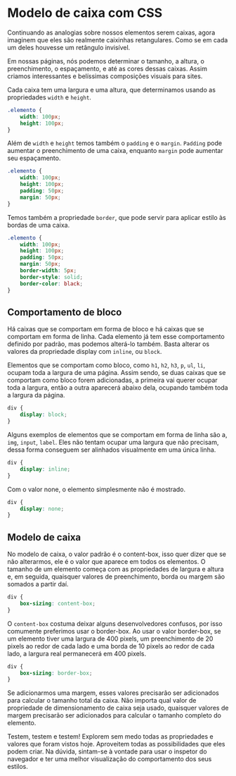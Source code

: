 # Modelo de caixa com CSS

Continuando as analogias sobre nossos elementos serem caixas, agora imaginem que eles são realmente caixinhas retangulares. Como se em cada um deles houvesse um retângulo invisível.

Em nossas páginas, nós podemos determinar o tamanho, a altura, o preenchimento, o espaçamento, e até as cores dessas caixas. Assim criamos interessantes e belíssimas composições visuais para sites.

Cada caixa tem uma largura e uma altura, que determinamos usando as propriedades `width` e `height`.

```css
.elemento {
    width: 100px;
    height: 100px;
}
```

Além de `width` e `height` temos também o `padding` e o `margin`. `Padding` pode aumentar o preenchimento de uma caixa, enquanto `margin` pode aumentar seu espaçamento.

```css
.elemento {
    width: 100px;
    height: 100px;
    padding: 50px;
    margin: 50px;
}
```

Temos também a propriedade `border`, que pode servir para aplicar estilo às bordas de uma caixa.

```css
.elemento {
    width: 100px;
    height: 100px;
    padding: 50px;
    margin: 50px;
    border-width: 5px;
    border-style: solid;
    border-color: black;
}
```

## Comportamento de bloco

Há caixas que se comportam em forma de bloco e há caixas que se comportam em forma de linha. Cada elemento já tem esse comportamento definido por padrão, mas podemos alterá-lo também. Basta alterar os valores da propriedade display com `inline`, ou `block`.

Elementos que se comportam como bloco, como `h1`, `h2`, `h3`, `p`, `ul`, `li`, ocupam toda a largura de uma página. Assim sendo, se duas caixas que se comportam como bloco forem adicionadas, a primeira vai querer ocupar toda a largura, então a outra aparecerá abaixo dela, ocupando também toda a largura da página.

```css
div {
    display: block;
}
```

Alguns exemplos de elementos que se comportam em forma de linha são a, `img`, `input`, `label`. Eles não tentam ocupar uma largura que não precisam, dessa forma conseguem ser alinhados visualmente em uma única linha.

```css
div {
    display: inline;
}
```

Com o valor none, o elemento simplesmente não é mostrado.

```css
div {
    display: none;
}
```

## Modelo de caixa

No modelo de caixa, o valor padrão é o content-box, isso quer dizer que se não alterarmos, ele é o valor que aparece em todos os elementos. O tamanho de um elemento começa com as propriedades de largura e altura e, em seguida, quaisquer valores de preenchimento, borda ou margem são somados a partir daí.

```css
div {
    box-sizing: content-box;
}
```

O `content-box` costuma deixar alguns desenvolvedores confusos, por isso comumente preferimos usar o border-box. Ao usar o valor border-box, se um elemento tiver uma largura de 400 pixels, um preenchimento de 20 pixels ao redor de cada lado e uma borda de 10 pixels ao redor de cada lado, a largura real permanecerá em 400 pixels.

```css
div {
    box-sizing: border-box;
}
```

Se adicionarmos uma margem, esses valores precisarão ser adicionados para calcular o tamanho total da caixa. Não importa qual valor de propriedade de dimensionamento de caixa seja usado, quaisquer valores de margem precisarão ser adicionados para calcular o tamanho completo do elemento.

Testem, testem e testem! Explorem sem medo todas as propriedades e valores que foram vistos hoje. Aproveitem todas as possibilidades que eles podem criar. Na dúvida, sintam-se à vontade para usar o inspetor do navegador e ter uma melhor visualização do comportamento dos seus estilos.

